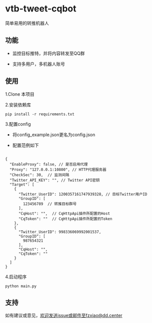 vtb-tweet-cqbot
=======

简单易用的转推机器人

功能
---
- 监控目标推特，并将内容转发至QQ群

- 支持多用户，多机器人账号

使用
------
1.Clone 本项目

2.安装依赖库

    pip install -r requirements.txt
    
3.配置config

- 将config_example.json更名为config.json

- 配置范例如下

```json5

{
  "EnableProxy": false, // 是否启用代理
  "Proxy": "127.0.0.1:10800", // HTTP代理服务器
  "CheckSec": 30,  // 监测间隔
  "Twitter_API_KEY": "", // Twitter API密钥
  "Target": [
    {
      "Twitter_UserID": 1200357161747939328, // 目标Twitter用户ID
      "GroupID": [
        123456789  // 转推目标群号
      ],
      "CqHost": "",  // CqHttpApi插件所配置的Host
      "CqToken": ""  // CqHttpApi插件所配置的Token
    },
    {
      "Twitter_UserID": 998336069992001537,
      "GroupID": [
        987654321
      ],
      "CqHost": "",
      "CqToken": ""
    }
  ]
}
```
4.启动程序

    python main.py
    
支持
------------
如有建议或意见，欢迎发送issue或邮件至fzxiao@dd.center
